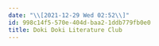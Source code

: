 ```yaml
---
date: "\\[2021-12-29 Wed 02:52\\]"
id: 998c14f5-570e-404d-baa2-1ddb779fb0e0
title: Doki Doki Literature Club
---
```


